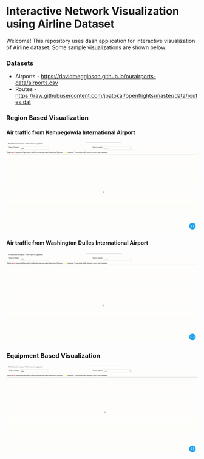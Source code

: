 # Interactive Network Visualization using Airline Dataset

Welcome! This repository uses dash application for interactive visualization of Airline dataset. Some sample visualizations are shown below.

### Datasets
- Airports - https://davidmegginson.github.io/ourairports-data/airports.csv
- Routes - https://raw.githubusercontent.com/jpatokal/openflights/master/data/routes.dat


### Region Based Visualization
#### Air traffic from Kempegowda International Airport
![Alt Text](https://github.com/aniket-ak/plotly-dash/blob/0ce5307da9b634f28e844912ae8eeb549b8a050d/Images/blr.gif)

#### Air traffic from Washington Dulles International Airport
![Alt Text](https://github.com/aniket-ak/plotly-dash/blob/0ce5307da9b634f28e844912ae8eeb549b8a050d/Images/dulles.gif)

### Equipment Based Visualization
![Alt Text](https://github.com/aniket-ak/plotly-dash/blob/0ce5307da9b634f28e844912ae8eeb549b8a050d/Images/equipment.gif)
